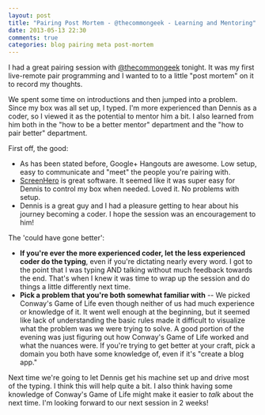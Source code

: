 ```yaml
---
layout: post
title: "Pairing Post Mortem - @thecommongeek - Learning and Mentoring" 
date: 2013-05-13 22:30
comments: true
categories: blog pairing meta post-mortem
---
```


I had a great pairing session with [@thecommongeek](http://twitter.com/thecommongeek) tonight.  It was my first live-remote pair programming and I wanted to to a little "post mortem" on it to record my thoughts.

We spent some time on introductions and then jumped into a problem.  Since my box was all set up, I typed.  I'm more experienced than Dennis as a coder, so I viewed it as the potential to mentor him a bit.  I also learned from him both in the "how to be a better mentor" department and the "how to pair better" department.

First off, the good:

* As has been stated before, Google+ Hangouts are awesome.  Low setup, easy to communicate and "meet" the people you're pairing with.
* [ScreenHero](http://screenhero.com) is great software.  It seemed like it was super easy for Dennis to control my box when needed. Loved it.  No problems with setup.
* Dennis is a great guy and I had a pleasure getting to hear about his journey becoming a coder.  I hope the session was an encouragement to him!

The 'could have gone better':

* **If you're ever the more experienced coder, let the less experienced coder do the typing**, even if you're dictating nearly every word.  I got to the point that I was typing AND talking without much feedback towards the end.   That's when I knew it was time to wrap up the session and do things a little differently next time.
* **Pick a problem that you're both somewhat familiar with** -- We picked Conway's Game of Life even though neither of us had much experience or knowledge of it.  It went well enough at the beginning, but it seemed like lack of understanding the basic rules made it difficult to visualize what the problem was we were trying to solve.  A good portion of the evening was just figuring out how Conway's Game of Life worked and what the nuances were.  If you're trying to get better at your craft, pick a domain you both have some knowledge of, even if it's "create a blog app."

Next time we're going to let Dennis get his machine set up and drive most of the typing.  I think this will help quite a bit.  I also think having some knowledge of Conway's Game of Life might make it easier to *talk* about the next time.  I'm looking forward to our next session in 2 weeks!

